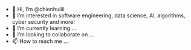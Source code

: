 - 👋 Hi, I’m @chienhuiiii
- 👀 I’m interested in software engineering, data science, AI, algorithms, cyber security and more!
- 🌱 I’m currently learning ...
- 💞️ I’m looking to collaborate on ...
- 📫 How to reach me ...

<!---
chienhuiiii/chienhuiiii is a ✨ special ✨ repository because its `README.md` (this file) appears on your GitHub profile.
You can click the Preview link to take a look at your changes.
--->
